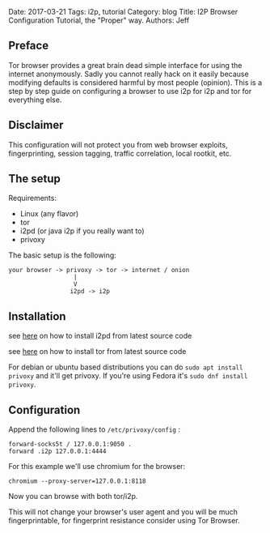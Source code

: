 Date: 2017-03-21
Tags: i2p, tutorial
Category: blog
Title: I2P Browser Configuration Tutorial, the "Proper" way.
Authors: Jeff



## Preface

Tor browser provides a great brain dead simple interface for using the internet anonymously.
Sadly you cannot really hack on it easily because modifying defaults is considered harmful by most people (opinion).
This is a step by step guide on configuring a browser to use i2p for i2p and tor for everything else.

## Disclaimer

This configuration will not protect you from web browser exploits, fingerprinting, session tagging, traffic correlation, local rootkit, etc.

## The setup

Requirements:

* Linux (any flavor)
* tor
* i2pd (or java i2p if you really want to)
* privoxy

The basic setup is the following:

    your browser -> privoxy -> tor -> internet / onion
                      |
                      V
                     i2pd -> i2p

## Installation

see [here](https://i2pd.readthedocs.io/en/latest/devs/building/unix/) on how to install i2pd from latest source code

see [here](https://www.torproject.org/docs/tor-doc-unix.html.en) on how to install tor from latest source code

For debian or ubuntu based distributions you can do `sudo apt install privoxy` and it'll get privoxy. If you're using Fedora it's `sudo dnf install privoxy`.

## Configuration

Append the following lines to `/etc/privoxy/config` :


    forward-socks5t / 127.0.0.1:9050 .
    forward .i2p 127.0.0.1:4444

For this example we'll use chromium for the browser:

    chromium --proxy-server=127.0.0.1:8118

Now you can browse with both tor/i2p.

This will not change your browser's user agent and you will be much fingerprintable, for fingerprint resistance consider using Tor Browser.
